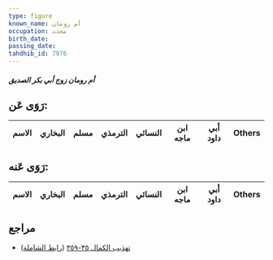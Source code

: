 ```yaml
---
type: figure
known_name: أم رومان
occupation: محدث
birth_date:
passing_date:
tahdhib_id: 7976
---
```

##### أم رومان زوج أبي بكر الصديق

## رَوَى عَن:
| الاسم | البخاري | مسلم | الترمذي | النسائي | ابن ماجه | أبي داود | Others |
| ----- | ------- | ---- | ------- | ------- | -------- | -------- | ------ |
## رَوَى عَنه:
| الاسم | البخاري | مسلم | الترمذي | النسائي | ابن ماجه | أبي داود | Others |
| ----- | ------- | ---- | ------- | ------- | -------- | -------- | ------ |
## مراجع
- [تهذيب الكمال ٣٥-٣٥٩](obsidian://open?vault=Tahdhib-al-Kamal&file=Figures/٧٩٧٦-أم%20رومان%20زوج%20أبي%20بكر%20الصديق) ([رابط الشاملة](https://shamela.ws/book/3722/18958))